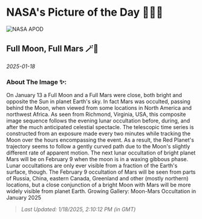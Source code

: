 
# NASA's Picture of the Day 🧑‍🚀💫

  ![NASA APOD](https://apod.nasa.gov/apod/image/2501/MarsLOc_Jan13.jpg)
  
  ## Full Moon, Full Mars 🪄🌌
  
  _2025-01-18_
  
  ### About The Image ✨: 
  
  On January 13 a Full Moon and a Full Mars were close, both bright and opposite the Sun in planet Earth's sky. In fact Mars was occulted, passing behind the Moon, when viewed from some locations in North America and northwest Africa.  As seen from Richmond, Virginia, USA, this composite image sequence follows the evening lunar occultation before, during, and after the much anticipated celestial spectacle. The telescopic time series is constructed from an exposure made every two minutes while tracking the Moon over the hours encompassing the event. As a result, the Red Planet's trajectory seems to follow a gently curved path due to the Moon's slightly different rate of apparent motion. The next lunar occultation of bright planet Mars will be on February 9 when the moon is in a waxing gibbous phase. Lunar occultations are only ever visible from a fraction of the Earth's surface, though. The February 9 occultation of Mars will be seen from parts of Russia, China, eastern Canada, Greenland and other (mostly northern) locations, but a close conjunction of a bright Moon with Mars will be more widely visible from planet Earth.   Growing Gallery: Moon-Mars Occultation in January 2025
  
  
  
  > _Last Updated: 1/18/2025, 2:10:12 PM (in GMT)_
  